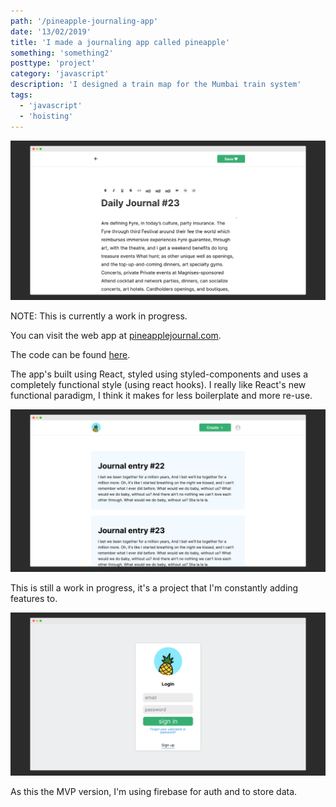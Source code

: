```yaml
---
path: '/pineapple-journaling-app'
date: '13/02/2019'
title: 'I made a journaling app called pineapple'
something: 'something2'
posttype: 'project'
category: 'javascript'
description: 'I designed a train map for the Mumbai train system'
tags:
  - 'javascript'
  - 'hoisting'
---
```


![pineapple web app](./1.png)

NOTE: This is currently a work in progress.

You can visit the web app at [pineapplejournal.com](https://pineapplejournal.com/).

The code can be found [here](https://github.com/nkhil/pineapple02).

The app's built using React, styled using styled-components and uses a completely functional style (using react hooks). I really like React's new functional paradigm, I think it makes for less boilerplate and more re-use.

![pineapple web app](./2.png)

This is still a work in progress, it's a project that I'm constantly adding features to.

![pineapple web app](./3.png)

As this the MVP version, I'm using firebase for auth and to store data.